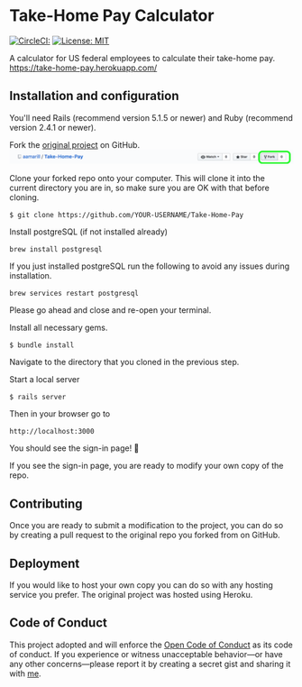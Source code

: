 # Take-Home Pay Calculator
[![CircleCI:](https://circleci.com/gh/aamarill/Take-Home-Pay.svg?style=svg)](https://circleci.com/gh/aamarill/Take-Home-Pay)
[![License: MIT](https://img.shields.io/badge/License-MIT-yellow.svg)](https://opensource.org/licenses/MIT)

A calculator for US federal employees to calculate their take-home pay.
https://take-home-pay.herokuapp.com/


## Installation and configuration

You'll need Rails (recommend version 5.1.5 or newer) and Ruby (recommend version
  2.4.1 or newer).
  
Fork the [original project](https://github.com/aamarill/Take-Home-Pay) on GitHub.
![alt title](app/assets/images/forking_screenshot.png)

Clone your forked repo onto your computer. This will clone it into the current directory you are in, so make sure you are OK with that before cloning.
``` shell
$ git clone https://github.com/YOUR-USERNAME/Take-Home-Pay
```

Install postgreSQL (if not installed already)
```
brew install postgresql
```

If you just installed postgreSQL run the following to avoid any issues during installation.
```
brew services restart postgresql
```

Please go ahead and close and re-open your terminal.

Install all necessary gems.
```shell
$ bundle install
```

Navigate to the directory that you cloned in the previous step.

Start a local server
```shell
$ rails server
```

Then in your browser go to 
```
http://localhost:3000
```
You should see the sign-in page! :tada:

If you see the sign-in page, you are ready to modify your own copy of the
repo.

## Contributing
Once you are ready to submit a modification to the project, you can do so by
creating a pull request to the original repo you forked from on GitHub.

## Deployment
If you would like to host your own copy you can do so with any hosting service
you prefer. The original project was hosted using Heroku.

## Code of Conduct
This project adopted and will enforce the [Open Code of Conduct](http://todogroup.org/opencodeofconduct/)
as its code of conduct. If you experience or witness unacceptable behavior—or have any other concerns—please report it by creating a secret gist and sharing it with [me](https://github.com/aamarill).
